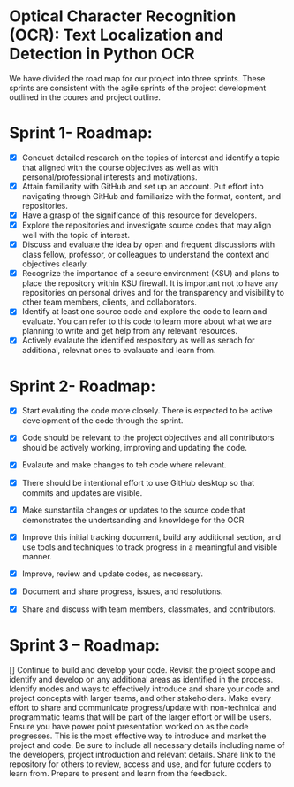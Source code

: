 # Optical Character Recognition (OCR): Text Localization and Detection in Python OCR

We have divided the road map for our project into three sprints. These sprints are consistent with the agile sprints of the project development outlined in the coures and project outline. 

# Sprint 1- Roadmap: 
- [x] Conduct detailed research on the topics of interest and identify a topic that aligned with the course objectives as well as with personal/professional interests and motivations. 
- [x] Attain familiarity with GitHub and set up an account. Put effort into navigating through GitHub and familiarize with the format, content, and repositories.
- [x] Have a grasp of the significance of this resource for developers.
- [x] Explore the repositories and investigate source codes that may align well with the topic of interest.
- [x] Discuss and evaluate the idea by open and frequent discussions with class fellow, professor, or colleagues to understand the context and objectives clearly.
- [x] Recognize the importance of a secure environment (KSU) and plans to place the repository within KSU firewall. It is important not to have any repositories on personal drives and for the transparency and visibility to other team members, clients, and collaborators.
- [x] Identify at least one source code and explore the code to learn and evaluate.  You can refer to this code to learn more about what we are planning to write and get help from any relevant resources.
- [x] Actively evalaute the identified respository as well as serach for additional, relevnat ones to evalauate and learn from.

# Sprint 2- Roadmap: 
- [x] Start evaluting the code more closely. There is expected to be active development of the code through the sprint.
- [x] Code should be relevant to the project objectives and all contributors should be actively working, improving and updating the code.
- [x] Evalaute and make changes to teh code where relevant. 
- [x] There should be intentional effort to use GitHub desktop so that commits and updates are visible.
- [x] Make sunstantila changes or updates to the source code that demonstrates the undertsanding and knowldege for the OCR
- [x] Improve this initial tracking document, build any additional section, and use tools and techniques to track progress in a meaningful and visible manner.
- [x] Improve, review and update codes, as necessary. 
- [x] Document and share progress, issues, and resolutions.
- [x] Share and discuss with team members, classmates, and contributors. 


# Sprint 3 – Roadmap: 
[] Continue to build and develop your code. Revisit the project scope and identify and develop on any additional areas as identified in the process.
Identify modes and ways to effectively introduce and share your code and project concepts with larger teams, and other stakeholders. 
Make every effort to share and communicate progress/update with non-technical and programmatic teams that will be part of the larger effort or will be users. 
Ensure you have power point presentation worked on as the code progresses. This is the most effective way to introduce and market the project and code. Be sure to include all necessary details including name of the developers, project introduction and relevant details.
Share link to the repository for others to review, access and use, and for future coders to learn from. 
Prepare to present and learn from the feedback. 

